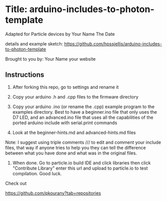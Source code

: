 Title: arduino-includes-to-photon-template
====

Adapted for Particle devices by Your Name The Date

details and example sketch: https://github.com/hpssjellis/arduino-includes-to-photon-template

Brought to you by: Your Name       your website


Instructions
----


1. After forking this repo, go to settings and rename it


1. Copy your arduino .h and .cpp files to the firmware directory


1. Copy your arduino .ino (or rename the .cpp) example program to the examples directory. Best to have a beginner.ino file that only uses the D7 LED, and an advanced.ino file that uses all the capabilities of the ported arduino include with serial.print commands

1. Look at the beginner-hints.md and advanced-hints.md files

Note: I suggest using triple comments /// to edit and comment your include files, that way if anyone tries to help you they can tell the difference between what you have done and what was in the original files.

 1. When done. Go to particle.io build IDE and click libraries then click "Contribute Library" enter this url and upload to particle.io to test compilation. Good luck.





Check out 

https://github.com/pkourany?tab=repositories


